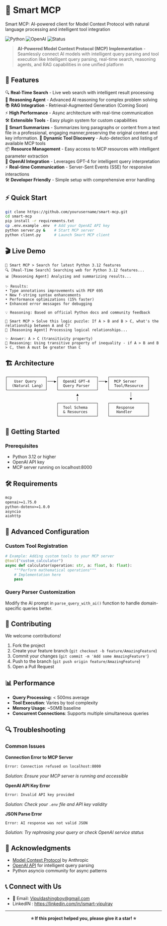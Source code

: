 # 🧠 Smart MCP
Smart MCP: AI-powered client for Model Context Protocol with natural language processing and intelligent tool integration

![Python](https://img.shields.io/badge/python-v3.12+-blue.svg)
![OpenAI](https://img.shields.io/badge/openai-v1.75+-green.svg)
![Status](https://img.shields.io/badge/status-active-success.svg)

> **AI-Powered Model Context Protocol (MCP) Implementation** - Seamlessly connect AI models with intelligent query parsing and tool execution like Intelligent query parsing, real-time search, reasoning agents, and RAG capabilities in one unified platform

## 🚀 Features

🔍 **Real-Time Search** - Live web search with intelligent result processing  
🧠 **Reasoning Agent** - Advanced AI reasoning for complex problem solving  
📚 **RAG Integration** - Retrieval-Augmented Generation (Coming Soon)  
⚡ **High Performance** - Async architecture with real-time communication  
🛠️ **Extensible Tools** - Easy plugin system for custom capabilities  
🎯 **Smart Summarizes** - Summarizes long paragraphs or content from a text file in a professional, engaging manner,preserving the original context and key information.
🔧 **Dynamic Tool Discovery** - Auto-detection and listing of available MCP tools  
📦 **Resource Management** - Easy access to MCP resources with intelligent parameter extraction  
🤖 **OpenAI Integration** - Leverages GPT-4 for intelligent query interpretation  
⚡ **Real-time Communication** - Server-Sent Events (SSE) for responsive interactions  
🛠️ **Developer Friendly** - Simple setup with comprehensive error handling  

## ⚡ Quick Start

```bash
git clone https://github.com/yourusername/smart-mcp.git
cd smart-mcp
pip install -r requirements.txt
cp .env.example .env  # Add your OpenAI API key
python server.py &    # Start MCP server
python client.py      # Launch Smart MCP client
```

## 🎬 Live Demo

```
🤖 Smart MCP > Search for latest Python 3.12 features
🔍 [Real-Time Search] Searching web for Python 3.12 features...
📊 [Reasoning Agent] Analyzing and summarizing results...

✨ Results:
• Type annotations improvements with PEP 695
• New f-string syntax enhancements  
• Performance optimizations (15% faster)
• Enhanced error messages for debugging

💡 Reasoning: Based on official Python docs and community feedback
```

```
🤖 Smart MCP > Solve this logic puzzle: If A > B and B > C, what's the relationship between A and C?
🧠 [Reasoning Agent] Processing logical relationships...

✨ Answer: A > C (transitivity property)
💭 Reasoning: Using transitive property of inequality - if A > B and B > C, then A must be greater than C
```


## 🏗️ Architecture

```
┌─────────────────┐    ┌─────────────────┐    ┌─────────────────┐
│   User Query    │───▶│  OpenAI GPT-4   │───▶│  MCP Server     │
│  (Natural Lang) │    │  Query Parser   │    │  Tool/Resource  │
└─────────────────┘    └─────────────────┘    └─────────────────┘
                                ▲                       │
                                │                       ▼
                       ┌─────────────────┐    ┌─────────────────┐
                       │  Tool Schema    │    │   Response      │
                       │  & Resources    │    │   Handler       │
                       └─────────────────┘    └─────────────────┘
```

## 🚀 Getting Started

### Prerequisites

- Python 3.12 or higher
- OpenAI API key
- MCP server running on localhost:8000


## 🛠️ Requirements

```txt
mcp
openai>=1.75.0
python-dotenv>=1.0.0
asyncio
aiohttp
```

## 🔧 Advanced Configuration

### Custom Tool Registration

```python
# Example: Adding custom tools to your MCP server
@tool("custom_calculator")
async def calculator(operation: str, a: float, b: float):
    """Perform mathematical operations"""
    # Implementation here
    pass
```

### Query Parser Customization

Modify the AI prompt in `parse_query_with_ai()` function to handle domain-specific queries better.

## 🤝 Contributing

We welcome contributions! 

1. Fork the project
2. Create your feature branch (`git checkout -b feature/AmazingFeature`)
3. Commit your changes (`git commit -m 'Add some AmazingFeature'`)
4. Push to the branch (`git push origin feature/AmazingFeature`)
5. Open a Pull Request

## 📊 Performance

- **Query Processing**: < 500ms average
- **Tool Execution**: Varies by tool complexity
- **Memory Usage**: ~50MB baseline
- **Concurrent Connections**: Supports multiple simultaneous queries

## 🔍 Troubleshooting

### Common Issues

**Connection Error to MCP Server**
```bash
Error: Connection refused on localhost:8000
```
*Solution: Ensure your MCP server is running and accessible*

**OpenAI API Key Error**
```bash
Error: Invalid API key provided
```
*Solution: Check your `.env` file and API key validity*

**JSON Parse Error**
```bash
Error: AI response was not valid JSON
```
*Solution: Try rephrasing your query or check OpenAI service status*


## 🙏 Acknowledgments

- [Model Context Protocol](https://github.com/anthropic/mcp) by Anthropic
- [OpenAI API](https://openai.com/api/) for intelligent query parsing
- Python asyncio community for async patterns

## 📞 Connect with Us

- 📧 Email: Vipuldashingboy@gmail.com
-  LinkedIN : https://linkedin.com/in/ismart-vipulray


---

<div align="center">

**⭐ If this project helped you, please give it a star! ⭐**
</div>